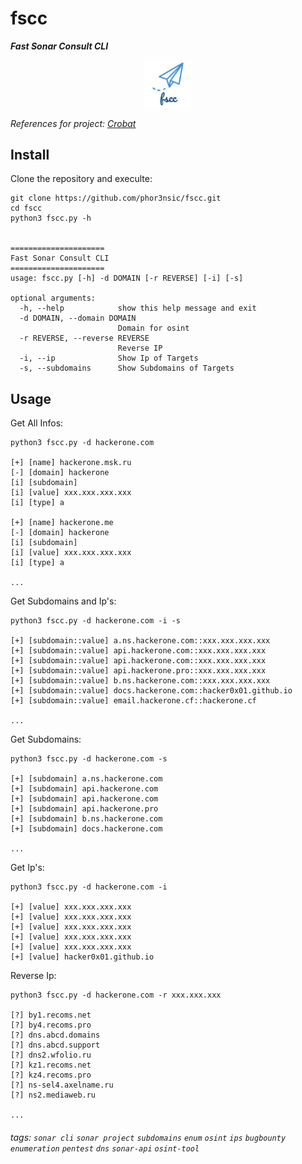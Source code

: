 # fscc
**_Fast Sonar Consult CLI_**

<p align="center">
  <img width="15%" height="15%" src="icon/icon.jpg">
</p>

_References for project: [Crobat](https://github.com/cgboal/sonarsearch)_

## Install

Clone the repository and execulte:

```
git clone https://github.com/phor3nsic/fscc.git
cd fscc
python3 fscc.py -h


=====================
Fast Sonar Consult CLI
=====================
usage: fscc.py [-h] -d DOMAIN [-r REVERSE] [-i] [-s]

optional arguments:
  -h, --help            show this help message and exit
  -d DOMAIN, --domain DOMAIN
                        Domain for osint
  -r REVERSE, --reverse REVERSE
                        Reverse IP
  -i, --ip              Show Ip of Targets
  -s, --subdomains      Show Subdomains of Targets

```

## Usage

Get All Infos:

```
python3 fscc.py -d hackerone.com

[+] [name] hackerone.msk.ru
[-] [domain] hackerone
[i] [subdomain] 
[i] [value] xxx.xxx.xxx.xxx
[i] [type] a

[+] [name] hackerone.me
[-] [domain] hackerone
[i] [subdomain] 
[i] [value] xxx.xxx.xxx.xxx
[i] [type] a

...
```

Get Subdomains and Ip's:

```
python3 fscc.py -d hackerone.com -i -s

[+] [subdomain::value] a.ns.hackerone.com::xxx.xxx.xxx.xxx
[+] [subdomain::value] api.hackerone.com::xxx.xxx.xxx.xxx
[+] [subdomain::value] api.hackerone.com::xxx.xxx.xxx.xxx
[+] [subdomain::value] api.hackerone.pro::xxx.xxx.xxx.xxx
[+] [subdomain::value] b.ns.hackerone.com::xxx.xxx.xxx.xxx
[+] [subdomain::value] docs.hackerone.com::hacker0x01.github.io
[+] [subdomain::value] email.hackerone.cf::hackerone.cf

...
```

Get Subdomains:
```
python3 fscc.py -d hackerone.com -s

[+] [subdomain] a.ns.hackerone.com
[+] [subdomain] api.hackerone.com
[+] [subdomain] api.hackerone.com
[+] [subdomain] api.hackerone.pro
[+] [subdomain] b.ns.hackerone.com
[+] [subdomain] docs.hackerone.com

...
```

Get Ip's:
```
python3 fscc.py -d hackerone.com -i

[+] [value] xxx.xxx.xxx.xxx
[+] [value] xxx.xxx.xxx.xxx
[+] [value] xxx.xxx.xxx.xxx
[+] [value] xxx.xxx.xxx.xxx
[+] [value] xxx.xxx.xxx.xxx
[+] [value] hacker0x01.github.io

```

Reverse Ip:

```
python3 fscc.py -d hackerone.com -r xxx.xxx.xxx

[?] by1.recoms.net
[?] by4.recoms.pro
[?] dns.abcd.domains
[?] dns.abcd.support
[?] dns2.wfolio.ru
[?] kz1.recoms.net
[?] kz4.recoms.pro
[?] ns-sel4.axelname.ru
[?] ns2.mediaweb.ru

...
```

###### tags: `sonar cli` `sonar project` `subdomains` `enum` `osint` `ips` `bugbounty` `enumeration` `pentest` `dns` `sonar-api` `osint-tool` 